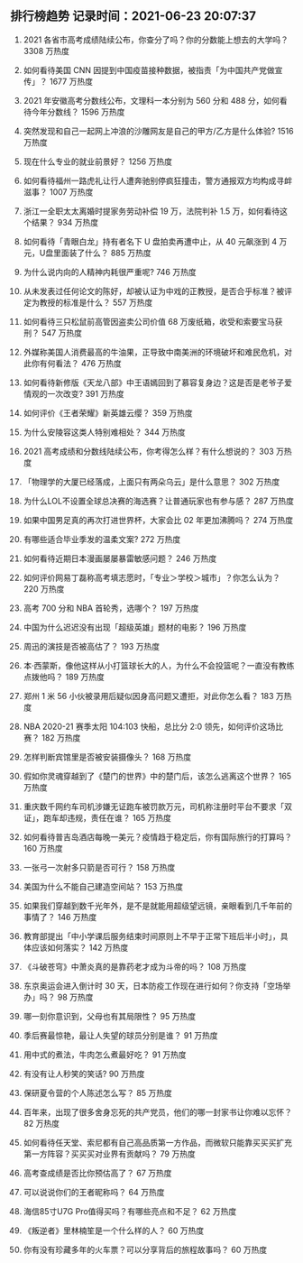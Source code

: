 
## 排行榜趋势 记录时间：2021-06-23 20:07:37
  
  1. 2021 各省市高考成绩陆续公布，你查分了吗？你的分数能上想去的大学吗？ 3308 万热度
    
  2. 如何看待美国 CNN 因提到中国疫苗接种数据，被指责「为中国共产党做宣传」？ 1677 万热度
    
  3. 2021 年安徽高考分数线公布，文理科一本分别为 560 分和 488 分，如何看待今年分数线？ 1596 万热度
    
  4. 突然发现和自己一起网上冲浪的沙雕网友是自己的甲方/乙方是什么体验? 1516 万热度
    
  5. 现在什么专业的就业前景好？ 1256 万热度
    
  6. 如何看待福州一路虎礼让行人遭奔驰别停疯狂撞击，警方通报双方均构成寻衅滋事？ 1007 万热度
    
  7. 浙江一全职太太离婚时提家务劳动补偿 19 万，法院判补 1.5 万，如何看待这个结果？ 934 万热度
    
  8. 如何看待「青眼白龙」持有者名下 U 盘拍卖再遭中止，从 40 元飙涨到 4 万元，U盘里面装了什么？ 885 万热度
    
  9. 为什么说内向的人精神内耗很严重呢? 746 万热度
    
  10. 从未发表过任何论文的陈好，却被认证为中戏的正教授，是否合乎标准？被评定为教授的标准是什么？ 557 万热度
    
  11. 如何看待三只松鼠前高管因盗卖公司价值 68 万废纸箱，收受和索要宝马获刑？ 547 万热度
    
  12. 外媒称美国人消费最高的牛油果，正导致中南美洲的环境破坏和难民危机，对此你有何看法？ 476 万热度
    
  13. 如何看待新修版《天龙八部》中王语嫣回到了慕容复身边？这是否是老爷子爱情观的一次改变? 391 万热度
    
  14. 如何评价《王者荣耀》新英雄云缨？ 359 万热度
    
  15. 为什么安陵容这类人特别难相处？ 344 万热度
    
  16. 2021 高考成绩和分数线陆续公布，你考得怎么样？有什么想说的？ 303 万热度
    
  17. 「物理学的大厦已经落成，上面只有两朵乌云」是什么意思？ 302 万热度
    
  18. 为什么LOL不设置全球总决赛的海选赛？让普通玩家也有参与感？ 287 万热度
    
  19. 如果中国男足真的再次打进世界杯，大家会比 02 年更加沸腾吗？ 274 万热度
    
  20. 有哪些适合毕业季发的温柔文案? 272 万热度
    
  21. 如何看待近期日本漫画屡屡暴雷敏感问题？ 246 万热度
    
  22. 如何评价网易丁磊称高考填志愿时，「专业＞学校＞城市」？你怎么认为？ 220 万热度
    
  23. 高考 700 分和 NBA 首轮秀，选哪个？ 197 万热度
    
  24. 中国为什么迟迟没有出现「超级英雄」题材的电影？ 196 万热度
    
  25. 周迅的演技是否被高估了？ 193 万热度
    
  26. 本·西蒙斯，像他这样从小打篮球长大的人，为什么不会投篮呢？一直没有教练点拨他吗？ 189 万热度
    
  27. 郑州 1 米 56 小伙被录用后疑似因身高问题又遭拒，对此你怎么看？ 183 万热度
    
  28. NBA 2020-21 赛季太阳 104:103 快船，总比分 2:0 领先，如何评价这场比赛？ 182 万热度
    
  29. 怎样判断宾馆里是否被安装摄像头？ 168 万热度
    
  30. 假如你灵魂穿越到了《楚门的世界》中的楚门后，该怎么逃离这个世界？ 165 万热度
    
  31. 重庆数千网约车司机涉嫌无证跑车被罚款万元，司机称注册时平台不要求「双证」，跑车却违规，责任在谁？ 165 万热度
    
  32. 如何看待普吉岛酒店每晚一美元？疫情趋于稳定后，你有国际旅行的打算吗？ 160 万热度
    
  33. 一张弓一次射多只箭是否可行？ 158 万热度
    
  34. 美国为什么不能自己建造空间站？ 153 万热度
    
  35. 如果我们穿越到数千光年外，是不是就能用超级望远镜，亲眼看到几千年前的事情了？ 146 万热度
    
  36. 教育部提出「中小学课后服务结束时间原则上不早于正常下班后半小时」，具体应该如何落实？ 142 万热度
    
  37. 《斗破苍穹》中萧炎真的是靠药老才成为斗帝的吗？ 108 万热度
    
  38. 东京奥运会进入倒计时 30 天，日本防疫工作现在进行如何？你支持「空场举办」吗？ 98 万热度
    
  39. 哪一刻你意识到，父母也有其局限性？ 95 万热度
    
  40. 季后赛最惊艳，最让人失望的球员分别是谁？ 91 万热度
    
  41. 用中式的煮法，牛肉怎么煮最好吃？ 91 万热度
    
  42. 有没有让人秒笑的笑话? 90 万热度
    
  43. 保研夏令营的个人陈述怎么写？ 85 万热度
    
  44. 百年来，出现了很多舍身忘死的共产党员，他们的哪一封家书让你难以忘怀？ 82 万热度
    
  45. 如何看待任天堂、索尼都有自己高品质第一方作品，而微软只能靠买买买扩充第一方阵容？买买买对业界有贡献吗？ 79 万热度
    
  46. 高考查成绩是否比你预估高了？ 67 万热度
    
  47. 可以说说你们的王者昵称吗？ 64 万热度
    
  48. 海信85寸U7G Pro值得买吗？有哪些亮点和不足？ 62 万热度
    
  49. 《叛逆者》里林楠笙是一个什么样的人？ 60 万热度
    
  50. 你有没有珍藏多年的火车票？可以分享背后的旅程故事吗？ 60 万热度
    